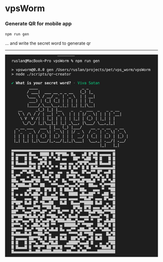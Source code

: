 # vpsWorm

### Generate QR for mobile app
```
npm run gen
```
... and write the secret word to generate qr
<hr/>
<img src="./screenshots/scr1.jpg">